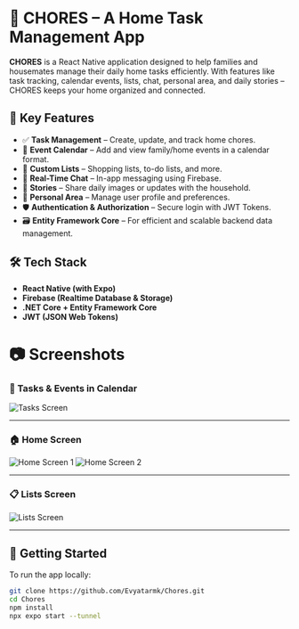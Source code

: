 # 🧹 CHORES – A Home Task Management App

**CHORES** is a React Native application designed to help families and housemates manage their daily home tasks efficiently. With features like task tracking, calendar events, lists, chat, personal area, and daily stories – CHORES keeps your home organized and connected.

## 🚀 Key Features

- ✅ **Task Management** – Create, update, and track home chores.
- 📅 **Event Calendar** – Add and view family/home events in a calendar format.
- 📝 **Custom Lists** – Shopping lists, to-do lists, and more.
- 💬 **Real-Time Chat** – In-app messaging using Firebase.
- 📸 **Stories** – Share daily images or updates with the household.
- 👤 **Personal Area** – Manage user profile and preferences.
- 🛡 **Authentication & Authorization** – Secure login with JWT Tokens.
- 🗃 **Entity Framework Core** – For efficient and scalable backend data management.

## 🛠 Tech Stack

- **React Native (with Expo)**
- **Firebase (Realtime Database & Storage)**
- **.NET Core + Entity Framework Core**
- **JWT (JSON Web Tokens)**

# 📷 Screenshots

### 🧾 Tasks & Events in Calendar

![Tasks Screen](screenshots/tasks.jpng)

---

### 🏠 Home Screen

![Home Screen 1](screenshots/home1.jpng)
![Home Screen 2](screenshots/home2.jpng)

---

### 📋 Lists Screen

![Lists Screen](screenshots/lists.jpng)

---


## 🏁 Getting Started

To run the app locally:

```bash
git clone https://github.com/Evyatarmk/Chores.git
cd Chores
npm install
npx expo start --tunnel
